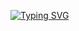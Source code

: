 [![Typing SVG](https://readme-typing-svg.demolab.com/?lines=I+am+Joram+Musau;Am+a+computer+Science+studente+based+in+Kenya;Am+interested+in+web+development+and;Am+also+interested+in+Machine+Learning+and+Artificial+Intelligence)](https://git.io/typing-svg)

<!---
JORAMKE/JORAMKE is a ✨ special ✨ repository because its `README.md` (this file) appears on your GitHub profile.
You can click the Preview link to take a look at your changes.
--->
